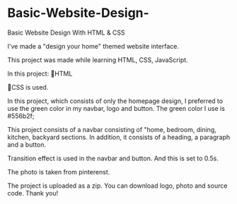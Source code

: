 # Basic-Website-Design-
Basic Website Design With HTML &amp; CSS

I've made a "design your home" themed website interface.
 
This project was made while learning HTML, CSS, JavaScript. 

In this project:
🔶HTML

🔶CSS 
is used.

In this project, which consists of only the homepage design, I preferred to use the green color in my navbar, logo and button. 
The green color I use is #556b2f;

This project consists of a navbar consisting of "home, bedroom, dining, kitchen, backyard sections.
In addition, it consists of a heading, a paragraph and a button.

Transition effect is used in the navbar and button. And this is set to 0.5s.

The photo is taken from pinterenst.

The project is uploaded as a zip. You can download logo, photo and source code. Thank you!





